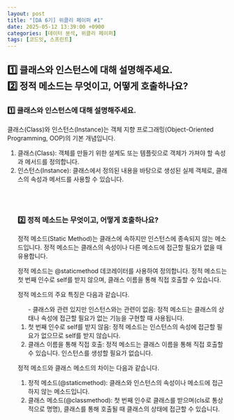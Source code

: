 ```yaml
---
layout: post
title: "[DA 6기] 위클리 페이퍼 #1"
date: 2025-05-12 13:39:00 +0900
categories: [데이터 분석, 위클리 페이퍼]
tags: [코드잇, 스프린트]
---
```

<style>
    .initial-content, .search-content{
        padding-left: 40px;
        padding-right: 40px;
    }

</style>

<h2>
1️⃣ 클래스와 인스턴스에 대해 설명해주세요.<br>
2️⃣ 정적 메소드는 무엇이고, 어떻게 호출하나요?
</h2>

<h3>1️⃣ 클래스와 인스턴스에 대해 설명해주세요.</h3>

<p>
클래스(Class)와 인스턴스(Instance)는 객체 지향 프로그래밍(Object-Oriented Programming, OOP)의 기본 개념입니다.

<ol>
    <li>클래스(Class): 객체를 만들기 위한 설계도 또는 템플릿으로 객체가 가져야 할 속성과 메서드를 정의합니다.</li>
    <li>인스턴스(Instance): 클래스에서 정의된 내용을 바탕으로 생성된 실제 객체로, 클래스의 속성과 메서드를 사용할 수 있습니다.</li>
</p>

<br><br>

<h3>2️⃣ 정적 메소드는 무엇이고, 어떻게 호출하나요?</h3>

<p>
정적 메소드(Static Method)는 클래스에 속하지만 인스턴스에 종속되지 않는 메소드입니다. 정적 메소드는 클래스의 속성이나 다른 메소드에 접근할 필요가 없을 때 유용합니다.<br>

정적 메소드는 @staticmethod 데코레이터를 사용하여 정의합니다. 정적 메소드는 첫 번째 인수로 self를 받지 않으며, 클래스 이름을 통해 직접 호출할 수 있습니다.<br>

정적 메소드의 주요 특징은 다음과 같습니다.<br>

<ol>
- 클래스와 관련 있지만 인스턴스와는 관련이 없음: 정적 메소드는 클래스의 상태나 속성에 접근할 필요가 없는 기능을 구현할 때 사용됩니다.
    <li>첫 번째 인수로 self를 받지 않음: 정적 메소드는 인스턴스의 속성에 접근할 필요가 없으므로 self를 받지 않습니다.</li>
    <li>클래스 이름을 통해 직접 호출: 정적 메소드는 클래스 이름을 통해 직접 호출할 수 있습니다. 인스턴스를 생성할 필요가 없습니다.</li>
</ol>

정적 메소드와 클래스 메소드의 차이는 다음과 같습니다.<br>
<ol>
    <li>정적 메소드(@staticmethod): 클래스와 인스턴스의 속성이나 메소드에 접근하지 않는 메소드입니다.</li>
    <li>클래스 메소드(@classmethod): 첫 번째 인수로 클래스를 받으며(cls로 통상적으로 명명), 클래스를 통해 호출될 때 클래스의 상태에 접근할 수 있습니다.</li>
</ol>
</p>